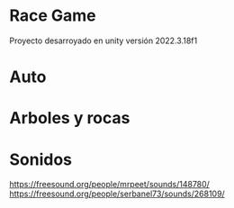 # Race Game
Proyecto desarroyado en unity versión 2022.3.18f1

# Auto

# Arboles y rocas



# Sonidos
https://freesound.org/people/mrpeet/sounds/148780/
https://freesound.org/people/serbanel73/sounds/268109/
